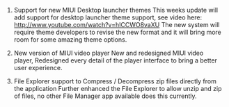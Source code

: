 1. Support for new MIUI Desktop launcher themes
This weeks update will add support for desktop launcher theme support, see video here: http://www.youtube.com/watch?v=hICCWO8vaXU
The new system will require theme developers to revise the new format and it will bring more room for some amazing theme options.

2. New version of MIUI video player
New and redesigned MIUI video player, Redesigned every detail of the player interface to bring a better user experience.

3. File Explorer support to Compress / Decompress zip files directly from the application
Further enhanced the File Explorer to allow unzip and zip of files, no other File Manager app available does this currently.

